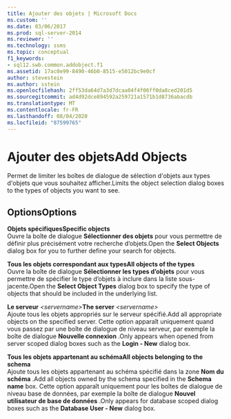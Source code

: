 ```yaml
---
title: Ajouter des objets | Microsoft Docs
ms.custom: ''
ms.date: 03/06/2017
ms.prod: sql-server-2014
ms.reviewer: ''
ms.technology: ssms
ms.topic: conceptual
f1_keywords:
- sql12.swb.common.addobject.f1
ms.assetid: 17ac0e99-8490-46b0-8515-e5012bc9e0cf
author: stevestein
ms.author: sstein
ms.openlocfilehash: 2ff53da64d7a3d7dcaa04f4f06ff0da8ced201d5
ms.sourcegitcommit: ad4d92dce894592a259721a1571b1d8736abacdb
ms.translationtype: MT
ms.contentlocale: fr-FR
ms.lasthandoff: 08/04/2020
ms.locfileid: "87599765"
---
```

# <a name="add-objects"></a><span data-ttu-id="09354-102">Ajouter des objets</span><span class="sxs-lookup"><span data-stu-id="09354-102">Add Objects</span></span>
  <span data-ttu-id="09354-103">Permet de limiter les boîtes de dialogue de sélection d'objets aux types d'objets que vous souhaitez afficher.</span><span class="sxs-lookup"><span data-stu-id="09354-103">Limits the object selection dialog boxes to the types of objects you want to see.</span></span>  
  
## <a name="options"></a><span data-ttu-id="09354-104">Options</span><span class="sxs-lookup"><span data-stu-id="09354-104">Options</span></span>  
 <span data-ttu-id="09354-105">**Objets spécifiques**</span><span class="sxs-lookup"><span data-stu-id="09354-105">**Specific objects**</span></span>  
 <span data-ttu-id="09354-106">Ouvre la boîte de dialogue **Sélectionner des objets** pour vous permettre de définir plus précisément votre recherche d’objets.</span><span class="sxs-lookup"><span data-stu-id="09354-106">Open the **Select Objects** dialog box for you to further define your search for objects.</span></span>  
  
 <span data-ttu-id="09354-107">**Tous les objets correspondant aux types**</span><span class="sxs-lookup"><span data-stu-id="09354-107">**All objects of the types**</span></span>  
 <span data-ttu-id="09354-108">Ouvre la boîte de dialogue **Sélectionner les types d’objets** pour vous permettre de spécifier le type d’objets à inclure dans la liste sous-jacente.</span><span class="sxs-lookup"><span data-stu-id="09354-108">Open the **Select Object Types** dialog box to specify the type of objects that should be included in the underlying list.</span></span>  
  
 <span data-ttu-id="09354-109">**Le serveur**  _\<servername>_</span><span class="sxs-lookup"><span data-stu-id="09354-109">**The server**  _\<servername>_</span></span>  
 <span data-ttu-id="09354-110">Ajoute tous les objets appropriés sur le serveur spécifié.</span><span class="sxs-lookup"><span data-stu-id="09354-110">Add all appropriate objects on the specified server.</span></span> <span data-ttu-id="09354-111">Cette option apparaît uniquement quand vous passez par une boîte de dialogue de niveau serveur, par exemple la boîte de dialogue **Nouvelle connexion** .</span><span class="sxs-lookup"><span data-stu-id="09354-111">Only appears when opened from server scoped dialog boxes such as the **Login - New** dialog box.</span></span>  
  
 <span data-ttu-id="09354-112">**Tous les objets appartenant au schéma**</span><span class="sxs-lookup"><span data-stu-id="09354-112">**All objects belonging to the schema**</span></span>  
 <span data-ttu-id="09354-113">Ajoute tous les objets appartenant au schéma spécifié dans la zone **Nom du schéma** .</span><span class="sxs-lookup"><span data-stu-id="09354-113">Add all objects owned by the schema specified in the **Schema name** box.</span></span> <span data-ttu-id="09354-114">Cette option apparaît uniquement pour les boîtes de dialogue de niveau base de données, par exemple la boîte de dialogue **Nouvel utilisateur de base de données** .</span><span class="sxs-lookup"><span data-stu-id="09354-114">Only appears for database scoped dialog boxes such as the **Database User - New** dialog box.</span></span>  
  
  

